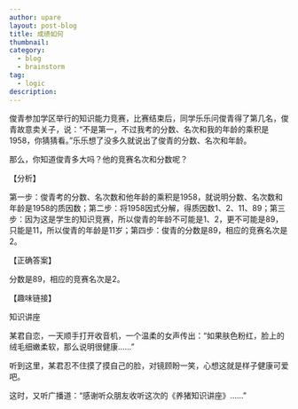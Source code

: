 ```yaml
---
author: upare
layout: post-blog
title: 成绩如何
thumbnail:
category:
  - blog
  - brainstorm
tag:
  - logic
description: 
---
```

俊青参加学区举行的知识能力竞赛，比赛结束后，同学乐乐问俊青得了第几名，俊青故意卖关子，说：“不是第一，不过我考的分数、名次和我的年龄的乘积是1958，你猜猜看。”乐乐想了没多久就说出了俊青的分数、名次和年龄。

那么，你知道俊青多大吗？他的竞赛名次和分数呢？

【分析】

第一步：俊青考的分数、名次数和他年龄的乘积是1958，就说明分数、名次数和年龄是1958的质因数；第二步：将1958因式分解，得质因数1、2、11、89；第三步：因为这是学生的知识竞赛，所以俊青的年龄不可能是1、2，更不可能是89，只能是11，所以俊青的年龄是11岁；第四步：俊青的分数是89，相应的竞赛名次是2。

【正确答案】

分数是89，相应的竞赛名次是2。

【趣味链接】

知识讲座

某君自恋，一天顺手打开收音机，一个温柔的女声传出：“如果肤色粉红，脸上的绒毛细嫩柔软，那么说明很健康……”

听到这里，某君忍不住摸了摸自己的脸，对镜顾盼一笑，心想这就是样子健康可爱吧。

这时，又听广播道：“感谢听众朋友收听这次的《养猪知识讲座》……”